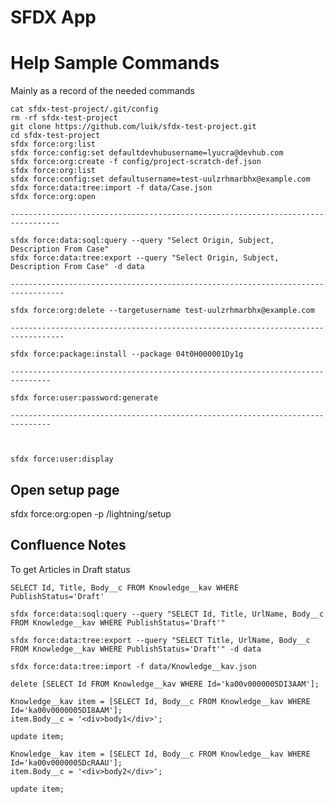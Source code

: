 # SFDX  App

# Help Sample Commands

Mainly as a record of the needed commands

```
cat sfdx-test-project/.git/config
rm -rf sfdx-test-project
git clone https://github.com/luik/sfdx-test-project.git
cd sfdx-test-project
sfdx force:org:list
sfdx force:config:set defaultdevhubusername=lyucra@devhub.com
sfdx force:org:create -f config/project-scratch-def.json 
sfdx force:org:list
sfdx force:config:set defaultusername=test-uulzrhmarbhx@example.com
sfdx force:data:tree:import -f data/Case.json
sfdx force:org:open

---------------------------------------------------------------------------------

sfdx force:data:soql:query --query "Select Origin, Subject, Description From Case"
sfdx force:data:tree:export --query "Select Origin, Subject, Description From Case" -d data

----------------------------------------------------------------------------------

sfdx force:org:delete --targetusername test-uulzrhmarbhx@example.com

----------------------------------------------------------------------------------

sfdx force:package:install --package 04t0H000001Dy1g

-------------------------------------------------------------------------------

sfdx force:user:password:generate

-------------------------------------------------------------------------------



sfdx force:user:display
```

## Open setup page
sfdx force:org:open -p /lightning/setup



## Confluence Notes

To get Articles in Draft status

`SELECT Id, Title, Body__c FROM Knowledge__kav WHERE PublishStatus='Draft'`

`sfdx force:data:soql:query --query "SELECT Id, Title, UrlName, Body__c FROM Knowledge__kav WHERE PublishStatus='Draft'"` 

`sfdx force:data:tree:export --query "SELECT Title, UrlName, Body__c FROM Knowledge__kav WHERE PublishStatus='Draft'" -d data` 

`sfdx force:data:tree:import -f data/Knowledge__kav.json`

`delete [SELECT Id FROM Knowledge__kav WHERE Id='ka00v0000005DI3AAM'];`

```
Knowledge__kav item = [SELECT Id, Body__c FROM Knowledge__kav WHERE Id='ka00v0000005DI8AAM'];
item.Body__c = '<div>body1</div>';

update item;
```



```
Knowledge__kav item = [SELECT Id, Body__c FROM Knowledge__kav WHERE Id='ka00v0000005DcRAAU'];
item.Body__c = '<div>body2</div>';

update item;
```

